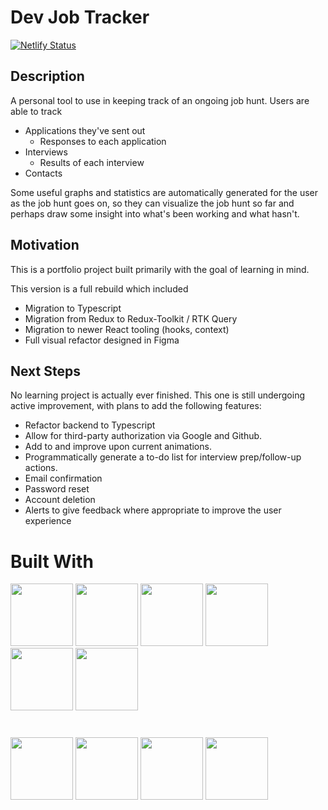 # Dev Job Tracker

[![Netlify Status](https://api.netlify.com/api/v1/badges/42a6385a-67ec-4752-9c9d-61e461985bbd/deploy-status)](https://app.netlify.com/sites/devjob-trackr/deploys)

## Description

A personal tool to use in keeping track of an ongoing job hunt. Users are able to track

-   Applications they've sent out
    -   Responses to each application
-   Interviews
    -   Results of each interview
-   Contacts

Some useful graphs and statistics are automatically generated for the user as the job hunt goes on, so they can visualize the job hunt so far and perhaps draw some insight into what's been working and what hasn't.

## Motivation

This is a portfolio project built primarily with the goal of learning in mind.

This version is a full rebuild which included

-   Migration to Typescript
-   Migration from Redux to Redux-Toolkit / RTK Query
-   Migration to newer React tooling (hooks, context)
-   Full visual refactor designed in Figma

## Next Steps

No learning project is actually ever finished. This one is still undergoing active improvement, with plans to add the following features:

-   Refactor backend to Typescript
-   Allow for third-party authorization via Google and Github.
-   Add to and improve upon current animations.
-   Programmatically generate a to-do list for interview prep/follow-up actions.
-   Email confirmation
-   Password reset
-   Account deletion
-   Alerts to give feedback where appropriate to improve the user experience

# Built With

<p float="left">
    <img src="https://cdn.jsdelivr.net/gh/devicons/devicon/icons/react/react-original.svg" width="100" height="100" />
    <img src="https://cdn.jsdelivr.net/gh/devicons/devicon/icons/typescript/typescript-original.svg" width="100" height="100" />
    <img src="https://cdn.jsdelivr.net/gh/devicons/devicon/icons/redux/redux-original.svg" width="100" height="100" />
    <img src="https://cdn.freebiesupply.com/logos/large/2x/react-router-logo-svg-vector.svg" width="100" height="100" />
    <img src="https://cdn.worldvectorlogo.com/logos/styled-components-1.svg" width="100" height="100" />
    <img src="https://user-images.githubusercontent.com/38039349/60953119-d3c6f300-a2fc-11e9-9596-4978e5d52180.png" width="100" height="100" />
</p>

#

<p float="left">
    <img src="https://cdn.jsdelivr.net/gh/devicons/devicon/icons/nodejs/nodejs-original-wordmark.svg" width="100" height="100" />
    <img src="https://cdn.jsdelivr.net/gh/devicons/devicon/icons/express/express-original-wordmark.svg" width="100" height="100" />
    <img src="https://cdn.jsdelivr.net/gh/devicons/devicon/icons/mongodb/mongodb-original-wordmark.svg" width="100" height="100" />
    <img src="https://seeklogo.com/images/J/jest-logo-F9901EBBF7-seeklogo.com.png" width="100" height="100" />
</p>
